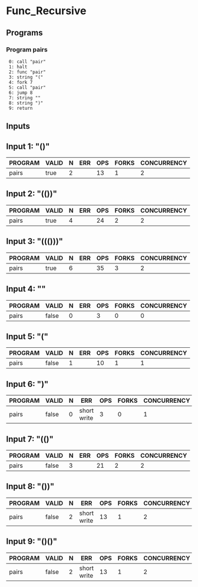 # Func_Recursive

## Programs

### Program pairs

```
 0: call "pair"
 1: halt
 2: func "pair"
 3: string "("
 4: fork 7
 5: call "pair"
 6: jump 8
 7: string ""
 8: string ")"
 9: return
```

## Inputs

## Input 1: "()"

| PROGRAM | VALID | N |  ERR  | OPS | FORKS | CONCURRENCY |
|---------|-------|---|-------|-----|-------|-------------|
| pairs   | true  | 2 | <nil> |  13 |     1 |           2 |

## Input 2: "(())"

| PROGRAM | VALID | N |  ERR  | OPS | FORKS | CONCURRENCY |
|---------|-------|---|-------|-----|-------|-------------|
| pairs   | true  | 4 | <nil> |  24 |     2 |           2 |

## Input 3: "((()))"

| PROGRAM | VALID | N |  ERR  | OPS | FORKS | CONCURRENCY |
|---------|-------|---|-------|-----|-------|-------------|
| pairs   | true  | 6 | <nil> |  35 |     3 |           2 |

## Input 4: ""

| PROGRAM | VALID | N |  ERR  | OPS | FORKS | CONCURRENCY |
|---------|-------|---|-------|-----|-------|-------------|
| pairs   | false | 0 | <nil> |   3 |     0 |           0 |

## Input 5: "("

| PROGRAM | VALID | N |  ERR  | OPS | FORKS | CONCURRENCY |
|---------|-------|---|-------|-----|-------|-------------|
| pairs   | false | 1 | <nil> |  10 |     1 |           1 |

## Input 6: ")"

| PROGRAM | VALID | N |     ERR     | OPS | FORKS | CONCURRENCY |
|---------|-------|---|-------------|-----|-------|-------------|
| pairs   | false | 0 | short write |   3 |     0 |           1 |

## Input 7: "(()"

| PROGRAM | VALID | N |  ERR  | OPS | FORKS | CONCURRENCY |
|---------|-------|---|-------|-----|-------|-------------|
| pairs   | false | 3 | <nil> |  21 |     2 |           2 |

## Input 8: "())"

| PROGRAM | VALID | N |     ERR     | OPS | FORKS | CONCURRENCY |
|---------|-------|---|-------------|-----|-------|-------------|
| pairs   | false | 2 | short write |  13 |     1 |           2 |

## Input 9: "()()"

| PROGRAM | VALID | N |     ERR     | OPS | FORKS | CONCURRENCY |
|---------|-------|---|-------------|-----|-------|-------------|
| pairs   | false | 2 | short write |  13 |     1 |           2 |

